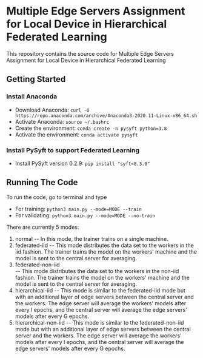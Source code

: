 # Multiple Edge Servers Assignment for Local Device in Hierarchical Federated Learning

This repository contains the source code for Multiple Edge Servers Assignment for Local Device in Hierarchical Federated Learning

## Getting Started
### Install Anaconda
* Download Anaconda: ```curl -O https://repo.anaconda.com/archive/Anaconda3-2020.11-Linux-x86_64.sh```
* Activate Anaconda: ```source ~/.bashrc```
* Create the environment: ```conda create -n pysyft python=3.8```
* Activate the environment: ```conda activate pysyft```

### Install PySyft to support Federated Learning
* Install PySyft version 0.2.9: ```pip install "syft<0.3.0"```

## Running The Code
To run the code, go to terminal and type 
* For training: ```python3 main.py --mode=MODE --train``` 
* For validating: ```python3 main.py --mode=MODE --no-train```

There are currently 5 modes:
1. normal
-- In this mode, the trainer trains on a single machine.
2. federated-iid
-- This mode distributes the data set to the workers in the iid fashion. The trainer trains the model on the workers' machine and the model is sent to the central server for averaging.
3. federated-non-iid	
-- This mode distributes the data set to the workers in the non-iid fashion. The trainer trains the model on the workers' machine and the model is sent to the central server for averaging.
4. hierarchical-iid
-- This mode is similar to the federated-iid mode but with an additional layer of edge servers between the central server and the workers. The edge server will average the workers' models after every I epochs, and the central server will average the edge servers' models after every G epochs.
5. hierarchical-non-iid
-- This mode is similar to the federated-non-iid mode but with an additional layer of edge servers between the central server and the workers. The edge server will average the workers' models after every I epochs, and the central server will average the edge servers' models after every G epochs.